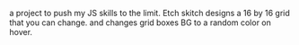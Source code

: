a project to push my JS skills to the limit. Etch skitch designs a 16 by 16 grid that you can change. and changes grid boxes BG to a random color on hover. 

